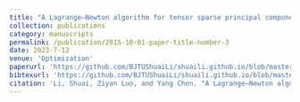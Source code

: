 ```yaml
---
title: "A Lagrange–Newton algorithm for tensor sparse principal component analysis"
collection: publications
category: manuscripts
permalink: /publication/2015-10-01-paper-title-number-3
date: 2023-7-12
venue: 'Optimization'
paperurl: 'https://github.com/BJTUShuaiLi/shuaili.github.io/blob/master/files/LNA.pdf'
bibtexurl: 'https://github.com/BJTUShuaiLi/shuaili.github.io/blob/master/files/LNA.bib'
citation: 'Li, Shuai, Ziyan Luo, and Yang Chen. "A Lagrange–Newton algorithm for tensor sparse principal component analysis." Optimization 73.9 (2024): 2933-2951.'
---
```


